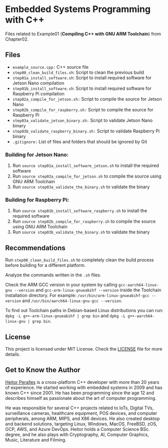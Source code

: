 # Embedded Systems Programming with C++

Files related to Example01 (**Compiling C++ with GNU ARM Toolchain**) from Chapter02.

## Files

* `example_source.cpp:` C++ source file
* `step00_clean_build_files.sh`: Script to clean the previous build
* `step01a_install_software.sh`: Script to install required software for Jetson Nano compilation
* `step01b_install_software.sh`: Script to install required software for Raspberry Pi compilation
* `step02a_compile_for_jetson.sh:` Script to compile the source for Jetson Nano
* `step02b_compile_for_raspberry.sh:` Script to compile the source for Raspberry Pi
* `step03a_validate_jetson_binary.sh:` Script to validate Jetson Nano binary
* `step03b_validate_raspberry_binary.sh:` Script to validate Raspberry Pi binary
* `.gitignore:` List of files and folders that should be ignored by Git

### Building for Jetson Nano:

1. Run `source step01a_install_software_jetson.sh` to install the required software
2. Run `source step02a_compile_for_jetson.sh` to compile the source using GNU ARM Toolchain
3. Run `source step03a_validate_the_binary.sh` to validate the binary

### Building for Raspberry Pi:

1. Run `source step01b_install_software_raspberry.sh` to install the required software
2. Run `source step02b_compile_for_raspberry.sh` to compile the source using GNU ARM Toolchain
3. Run `source step03b_validate_the_binary.sh` to validate the binary

## Recommendations

Run `step00_clean_build_files.sh` to completely clean the build process before building for a different platform.

Analyze the commands written in the `.sh` files.

Check the ARM GCC version in your system by calling `gcc-aarch64-linux-gnu --version` and `gcc-arm-linux-gnueabihf --version` inside the Toolchain installation directory. For example: `/usr/bin/arm-linux-gnueabihf-gcc --version` and `/usr/bin/aarch64-linux-gnu-gcc --version`.

To find out Toolchain paths in Debian-based Linux distributions you can run: `dpkg -L g++-arm-linux-gnueabihf | grep bin` and `dpkg -L g++-aarch64-linux-gnu | grep bin`.

## License

This project is licensed under MIT License. Check the [LICENSE](LICENSE) file for more details.

## Get to Know the Author

[Heitor Peralles](mailto:heitorgp@gmail.com) is a cross-platform C++ developer with more than 20 years of experience. He started working with embedded systems in 2009 and has known C++ since 2001. He has been programming since the age 12 and describes himself as passionate about the art of computer programming. 

He was responsible for several C++ projects related to IoTs, Digital TVs, surveillance cameras, healthcare equipment, POS devices, and computer peripherals, among ARM, MIPS, and X86 devices. He also created desktop and backend solutions, targeting Linux, Windows, MacOS, FreeBSD, zOS, GCP, AWS, and Azure DevOps. Heitor holds a Computer Science BSc. degree, and he also plays with Cryptography, AI, Computer Graphics, Music, Literature and Filming.

